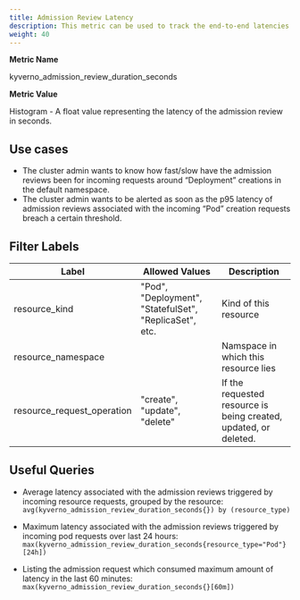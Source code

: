 ```yaml
---
title: Admission Review Latency
description: This metric can be used to track the end-to-end latencies associated with the entire individual admission review, corresponding to the incoming resource request triggering a bunch of policies and rules.
weight: 40
---
```


**Metric Name**

kyverno_admission_review_duration_seconds

**Metric Value**

Histogram - A float value representing the latency of the admission review in seconds.

## Use cases

* The cluster admin wants to know how fast/slow have the admission reviews been for incoming requests around “Deployment” creations in the default namespace.
* The cluster admin wants to be alerted as soon as the p95 latency of admission reviews associated with the incoming “Pod” creation requests breach a certain threshold.

## Filter Labels

| Label                        | Allowed Values                                         | Description                                                                       |
| ---------------------------- | ------------------------------------------------------ | --------------------------------------------------------------------------------- |
| resource\_kind               | "Pod", "Deployment", "StatefulSet", "ReplicaSet", etc. | Kind of this resource                                                             |
| resource\_namespace          |                                                        | Namspace in which this resource lies                                              |
| resource\_request\_operation | "create", "update", "delete"                           | If the requested resource is being created, updated, or deleted.                   |

## Useful Queries

* Average latency associated with the admission reviews triggered by incoming resource requests, grouped by the resource:<br> 
`avg(kyverno_admission_review_duration_seconds{}) by (resource_type)`

* Maximum latency associated with the admission reviews triggered by incoming pod requests over last 24 hours:<br>
`max(kyverno_admission_review_duration_seconds{resource_type="Pod"}[24h])`

* Listing the admission request which consumed maximum amount of latency in the last 60 minutes:<br> 
`max(kyverno_admission_review_duration_seconds{}[60m])`
